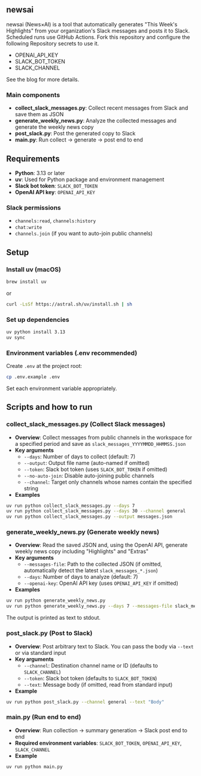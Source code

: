 ## newsai

newsai (News×AI) is a tool that automatically generates "This Week's Highlights" from your organization's Slack messages and posts it to Slack.
Scheduled runs use GitHub Actions. Fork this repository and configure the following Repository secrets to use it.

- OPENAI_API_KEY
- SLACK_BOT_TOKEN
- SLACK_CHANNEL

See the blog for more details.

### Main components
- **collect_slack_messages.py**: Collect recent messages from Slack and save them as JSON
- **generate_weekly_news.py**: Analyze the collected messages and generate the weekly news copy
- **post_slack.py**: Post the generated copy to Slack
- **main.py**: Run collect → generate → post end to end

## Requirements
- **Python**: 3.13 or later
- **uv**: Used for Python package and environment management
- **Slack bot token**: `SLACK_BOT_TOKEN`
- **OpenAI API key**: `OPENAI_API_KEY`

### Slack permissions
- `channels:read`, `channels:history`
- `chat:write`
- `channels.join` (if you want to auto-join public channels)

## Setup

### Install uv (macOS)
```bash
brew install uv
```
or
```bash
curl -LsSf https://astral.sh/uv/install.sh | sh
```

### Set up dependencies
```bash
uv python install 3.13
uv sync
```

### Environment variables (.env recommended)
Create `.env` at the project root:
```bash
cp .env.example .env
```
Set each environment variable appropriately.

## Scripts and how to run

### collect_slack_messages.py (Collect Slack messages)
- **Overview**: Collect messages from public channels in the workspace for a specified period and save as `slack_messages_YYYYMMDD_HHMMSS.json`
- **Key arguments**
  - `--days`: Number of days to collect (default: 7)
  - `--output`: Output file name (auto-named if omitted)
  - `--token`: Slack bot token (uses `SLACK_BOT_TOKEN` if omitted)
  - `--no-auto-join`: Disable auto-joining public channels
  - `--channel`: Target only channels whose names contain the specified string
- **Examples**
```bash
uv run python collect_slack_messages.py --days 7
uv run python collect_slack_messages.py --days 30 --channel general
uv run python collect_slack_messages.py --output messages.json
```

### generate_weekly_news.py (Generate weekly news)
- **Overview**: Read the saved JSON and, using the OpenAI API, generate weekly news copy including "Highlights" and "Extras"
- **Key arguments**
  - `--messages-file`: Path to the collected JSON (if omitted, automatically detect the latest `slack_messages_*.json`)
  - `--days`: Number of days to analyze (default: 7)
  - `--openai-key`: OpenAI API key (uses `OPENAI_API_KEY` if omitted)
- **Examples**
```bash
uv run python generate_weekly_news.py
uv run python generate_weekly_news.py --days 7 --messages-file slack_messages_20250929_145307.json
```
The output is printed as text to stdout.

### post_slack.py (Post to Slack)
- **Overview**: Post arbitrary text to Slack. You can pass the body via `--text` or via standard input
- **Key arguments**
  - `--channel`: Destination channel name or ID (defaults to `SLACK_CHANNEL`)
  - `--token`: Slack bot token (defaults to `SLACK_BOT_TOKEN`)
  - `--text`: Message body (if omitted, read from standard input)
- **Example**
```bash
uv run python post_slack.py --channel general --text "Body"
```

### main.py (Run end to end)
- **Overview**: Run collection → summary generation → Slack post end to end
- **Required environment variables**: `SLACK_BOT_TOKEN`, `OPENAI_API_KEY`, `SLACK_CHANNEL`
- **Example**
```bash
uv run python main.py
```
